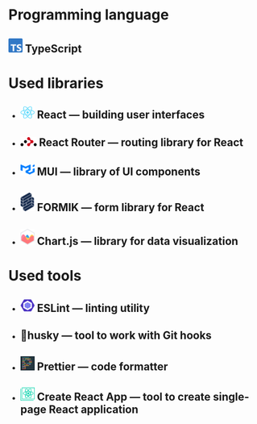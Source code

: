 # Programming language
## <img src="/readme-assets/ts-logo-256.svg" width="28" height=""> TypeScript
# Used libraries
* ## <img src="/readme-assets/React-icon.svg" width="28" height="24"> React — building user interfaces
* ## <img src="/readme-assets/react-router.svg" width="32" height=""> React Router — routing library for React
* ## <img src="/readme-assets/mui-icon.svg" width="28" height="24"> MUI — library of UI components
* ## <img src="/readme-assets/formik.svg" width="28" height=""> FORMIK — form library for React
* ## <img src="/readme-assets/chartjs-logo.svg" width="28" height=""> Chart.js — library for data visualization

# Used tools
* ##  <img src="/readme-assets/ESLint_logo.svg" width="28" height=""> ESLint — linting utility
* ## 🐶husky — tool to work with Git hooks
* ## <img src="/readme-assets/prettier.png" width="28" height=""> Prettier — code formatter
* ## <img src="/readme-assets/create-react-app.svg" width="28" height=""> Create React App — tool to create single-page React application
